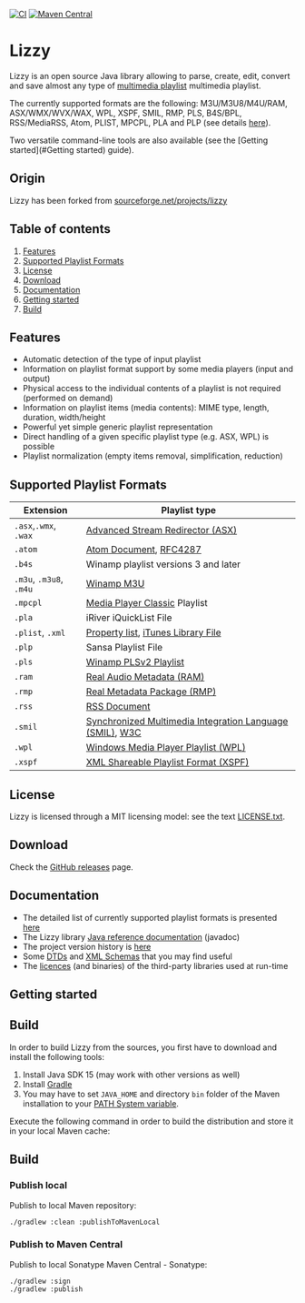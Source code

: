 [![CI](https://github.com/Borewit/lizzy/actions/workflows/ci.yml/badge.svg)](https://github.com/Borewit/lizzy/actions/workflows/ci.yml)
[![Maven Central](https://maven-badges.herokuapp.com/maven-central/io.github.borewit/lizzy/badge.svg)](https://maven-badges.herokuapp.com/maven-central/io.github.borewit/lizzy)

# Lizzy

Lizzy is an open source Java library allowing to parse, create, edit,
convert and save almost any type of [multimedia playlist](https://en.wikipedia.org/wiki/Playlist) multimedia playlist.

The currently supported formats are the following: M3U/M3U8/M4U/RAM, ASX/WMX/WVX/WAX, WPL, XSPF, SMIL, RMP, PLS,
B4S/BPL, RSS/MediaRSS, Atom, PLIST, MPCPL, PLA and PLP (see details <a href="docs/formats.md">here</a>).

Two versatile command-line tools are also available (see the [Getting started](#Getting started) guide).

## Origin

Lizzy has been forked from [sourceforge.net/projects/lizzy](https://sourceforge.net/projects/lizzy/)

## Table of contents

1. [Features](#features)
1. [Supported Playlist Formats](#supported-playlist-formats)
1. [License](#license)
1. [Download](#download)
1. [Documentation](#documentation)
1. [Getting started](#getting-started)
1. [Build](#build)

## Features

* Automatic detection of the type of input playlist</li>
* Information on playlist format support by some media players (input and output)</li>
* Physical access to the individual contents of a playlist is not required (performed on demand)</li>
* Information on playlist items (media contents): MIME type, length, duration, width/height</li>
* Powerful yet simple generic playlist representation</li>
* Direct handling of a given specific playlist type (e.g. ASX, WPL) is possible</li>
* Playlist normalization (empty items removal, simplification, reduction)</li>

## Supported Playlist Formats

| Extension                | Playlist type                                                                                                                                                            | 
|--------------------------|--------------------------------------------------------------------------------------------------------------------------------------------------------------------------|
| `.asx`,`.wmx`, `.wax`    | [Advanced Stream Redirector (ASX)](https://en.wikipedia.org/wiki/Advanced_Stream_Redirector)                                                                             |
| `.atom`                  | [Atom Document](https://en.wikipedia.org/wiki/Atom_(web_standard)), [RFC4287](https://www.ietf.org/rfc/rfc4287.txt)                                                      |
| `.b4s`                   | Winamp playlist versions 3 and later                                                                                                                                     |
| `.m3u`, `.m3u8`, `.m4u`  | [Winamp M3U](https://en.wikipedia.org/wiki/M3U)                                                                                                                          |
| `.mpcpl`                 | [Media Player Classic](https://en.wikipedia.org/wiki/Media_Player_Classic) Playlist                                                                                      |
| `.pla`                   | iRiver iQuickList File                                                                                                                                                   |
| `.plist`, `.xml`         | [Property list](https://en.wikipedia.org/wiki/Property_list), [iTunes Library File](https://www.xml.com/pub/a/2004/11/03/itunes.html)                                    |
| `.plp`                   | Sansa Playlist File                                                                                                                                                      |
| `.pls`                   | [Winamp PLSv2 Playlist](https://en.wikipedia.org/wiki/PLS_(file_format))                                                                                                 |
| `.ram`                   | [Real Audio Metadata (RAM)](https://en.wikipedia.org/wiki/RealAudio#File_extensions)                                                                                     |
| `.rmp`                   | [Real Metadata Package (RMP)](https://extension.informer.com/rmp/)                                                                                                       |
| `.rss`                   | [RSS Document](https://en.wikipedia.org/wiki/RSS)                                                                                                                        |
| `.smil`                  | [Synchronized Multimedia Integration Language (SMIL)](https://en.wikipedia.org/wiki/Synchronized_Multimedia_Integration_Language), [W3C](https://www.w3.org/AudioVideo/) |                                           |
| `.wpl`                   | [Windows Media Player Playlist (WPL)](https://en.wikipedia.org/wiki/Windows_Media_Player_Playlist)                                                                       |
| `.xspf`                  | [XML Shareable Playlist Format (XSPF)](https://xspf.org/)                                                                                                                |

## License

Lizzy is licensed through a MIT licensing model: see the text [LICENSE.txt](LICENSE.txt).

## Download

Check the [GitHub releases](https://github.com/Borewit/lizzy/releases) page.

## Documentation

* The detailed list of currently supported playlist formats is presented [here](docs/formats.md)
* The Lizzy library [Java reference documentation](docs/javadoc/index.html) (javadoc)
* The project version history is <a href="CHANGES">here</a></li>
* Some <a href="docs/dtd/">DTDs</a> and <a href="docs/schema/">XML Schemas</a> that you may find useful</li>
* The <a href="docs/licenses/">licences</a> (and binaries) of the third-party libraries used at run-time</li>

## Getting started

[//]: # (ToDo)

## Build

In order to build Lizzy from the sources, you first have to download and install the following tools:

1. Install Java SDK 15 (may work with other versions as well)
1. Install [Gradle](https://gradle.org/)
1. You may have to set `JAVA_HOME` and directory `bin` folder of the Maven installation to
   your [PATH System variable](https://en.wikipedia.org/wiki/PATH_(variable)).

Execute the following command in order to build the distribution and store it in your local Maven cache:

## Build

### Publish local

Publish to local Maven repository:

```shell
./gradlew :clean :publishToMavenLocal
```

### Publish to Maven Central

Publish to local Sonatype Maven Central - Sonatype:

```shell
./gradlew :sign
./gradlew :publish
```
